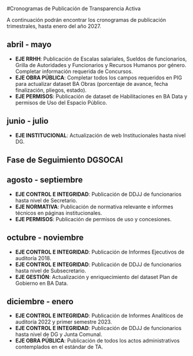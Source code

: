 #Cronogramas de Publicación de Transparencia Activa

A continuación podrán encontrar los cronogramas de publicación trimestrales, hasta enero del año 2027.

## abril - mayo

- **EJE RRHH**: Publicación de Escalas salariales, Sueldos de funcionarios, Grilla de Autoridades y Funcionarios y Recursos Humanos por género. Completar información requerida de Concursos.
- **EJE OBRA PÚBLICA**: Completar todos los campos requeridos en PIG para actualizar dataset BA Obras (porcentaje de avance, fecha finalización, pliegos, estado).
- **EJE PERMISOS**: Publicación de dataset de Habilitaciones en BA Data y permisos de Uso del Espacio Público.

## junio - julio

- **EJE INSTITUCIONAL**: Actualización de web Institucionales hasta nivel DG.

## Fase de Seguimiento DGSOCAI

## agosto - septiembre
- **EJE CONTROL E INTEGRIDAD**: Publicación de DDJJ de funcionarios hasta nivel de Secretario.
- **EJE NORMATIVA**: Publicación de normativa relevante e informes técnicos en páginas institucionales.
- **EJE PERMISOS**: Publicación de permisos de uso y concesiones.

## octubre - noviembre
- **EJE CONTROL E INTEGRIDAD**: Publicación de Informes Ejecutivos de auditoría 2018.
- **EJE CONTROL E INTEGRIDAD**: Publicación de DDJJ de funcionarios hasta nivel de Subsecretario.
- **EJE GESTIÓN**: Actualización y enriquecimiento del dataset Plan de Gobierno en BA Data.

## diciembre - enero
- **EJE CONTROL E INTEGRIDAD**: Publicación de Informes Analíticos de auditoría 2022 y primer semestre 2023.
- **EJE CONTROL E INTEGRIDAD**: Publicación de DDJJ de funcionarios hasta nivel de DG y Junta Comunal.
- **EJE OBRA PÚBLICA**: Publicación de todos los actos administrativos contemplados en el estándar de TA.
